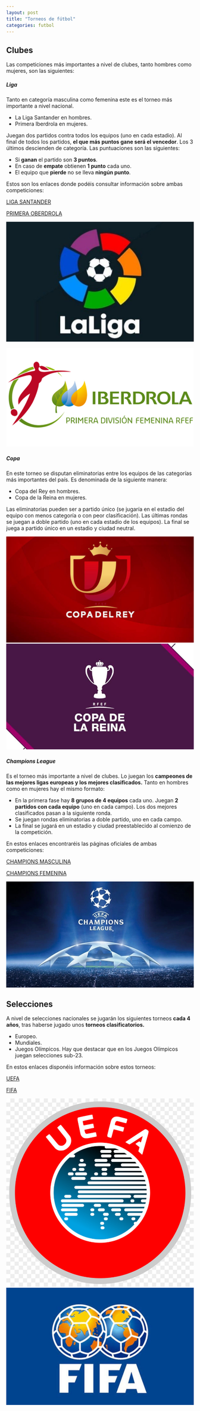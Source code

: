 ```yaml
---
layout: post
title: "Torneos de fútbol"
categories: futbol
---
```


## Clubes

Las competiciones más importantes a nivel de clubes, tanto hombres como mujeres, son las siguientes:

##### Liga
Tanto en categoría masculina como femenina este es el torneo más importante a nivel nacional.

* La Liga Santander en hombres.
* Primera Iberdrola en mujeres.

Juegan dos partidos contra todos los equipos (uno en cada estadio). Al final de todos los partidos, **el que más puntos gane será el vencedor**. Los 3 últimos descienden de categoría.
Las puntuaciones son las siguientes:
* Si **ganan** el partido son **3 puntos**.
* En caso de **empate** obtienen **1 punto** cada uno.
* El equipo que **pierde** no se lleva **ningún punto**.

Estos son los enlaces donde podéis consultar información sobre ambas competiciones:

[LIGA SANTANDER](https://www.laliga.com/laliga-santander)

[PRIMERA OBERDROLA](https://primeraiberdrola.es/)

![LIGA SANTANDER](../../images_text/futbol_laliga.jpg)

![LIGA IBERDROLA](../../images_text/futbol_ligaiberdrola.png)

##### Copa

En este torneo se disputan eliminatorias entre los equipos de las categorías más importantes del país.
Es denominada de la siguiente manera:

* Copa del Rey en hombres.
* Copa de la Reina en mujeres.

Las eliminatorias pueden ser a partido único (se jugaría en el estadio del equipo con menos categoría o con peor clasificación).
Las últimas rondas se juegan a doble partido (uno en cada estadio de los equipos).
La final se juega a partido único en un estadio y ciudad neutral.
 
 
![COPA DEL REY](../../images_text/futbol_copadelrey.jpg)
![COPA DE LA REINA](../../images_text/futbol_copa-de-la-reina.jpg)

##### Champions League

Es el torneo más importante a nivel de clubes. Lo juegan los **campeones de las mejores ligas europeas y los mejores clasificados.** Tanto en hombres como en mujeres hay el mismo formato:

* En la primera fase hay **8 grupos de 4 equipos** cada uno. Juegan **2 partidos con cada equipo** (uno en cada campo). Los dos mejores clasificados pasan a la siguiente ronda.
* Se juegan rondas eliminatorias a doble partido, uno en cada campo.
* La final se jugará en un estadio y ciudad preestablecido al comienzo de la competición.

En estos enlaces encontraréis las páginas oficiales de ambas competiciones:

[CHAMPIONS MASCULINA](https://es.uefa.com/uefachampionsleague/)

[CHAMPIONS FEMENINA](https://es.uefa.com/womenschampionsleague/)

![CHAMPIONS LEAGUE](../../images_text/futbol_championsleague.jpg)
 
## Selecciones

A nivel de selecciones nacionales se jugarán los siguientes torneos **cada 4 años**, tras haberse jugado unos **torneos clasificatorios.**

* Europeo.
* Mundiales.
* Juegos Olímpicos.
Hay que destacar que en los Juegos Olímpicos juegan selecciones sub-23.

En estos enlaces disponéis información sobre estos torneos:

[UEFA](https://es.uefa.com/)

[FIFA](https://es.fifa.com/)

![UEFA](../../images_text/futbol_uefa.jpg)
![FIFA](../../images_text/futbol_fifa.jpg)

